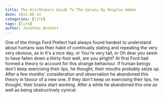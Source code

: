 ```yaml
---
title: The Hitchhikers Guide To The Galaxy By Douglas Adams
date: 2011-08-14
categories: [life]
tags: [life]
author: Jonathan Beckett
---
```


One of the things Ford Prefect had always found hardest to understand about humans was their habit of continually stating and repeating the very very obvious, as in It's a nice day, or You're very tall, or Oh dear you seem to have fallen down a thirty-foot well, are you alright? At first Ford had formed a theory to account for this strange behaviour. If human beings don't keep exercising their lips, he thought, their mouths probably seize up. After a few months' consideration and observation he abandoned this theory in favour of a new one. If they don't keep on exercising their lips, he thought, their brains start working. After a while he abandoned this one as well as being obstructively cynical.